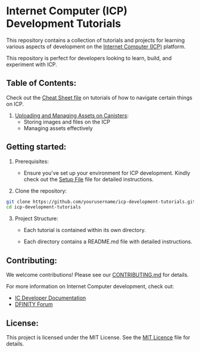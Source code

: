 # Internet Computer (ICP) Development Tutorials 

This repository contains a collection of tutorials and projects for learning various aspects of development on the [Internet Computer (ICP)](https://internetcomputer.org/) platform. 

This repository is perfect for developers looking to learn, build, and experiment with ICP.

## Table of Contents: 

Check out the [Cheat Sheet file](CHEATSHEAT.md) on tutorials of how to navigate certain things on ICP.

1. [Uploading and Managing Assets on Canisters](https://github.com/Stephen-Kimoi/ICP-to-do-examples/tree/main/examples/asset-storage): 
    - Storing images and files on the ICP
    - Managing assets effectively
    
<!-- 
2. Integrating Tokens in Your Project/dApp:
    - Understanding token standards
    - Adding token integration to canisters and frontends

3. Linking Tokens with a Backend Canister
    - Integrating tokens with backend logic
    - Secure and efficient token management

4. Linking Your Site to a Domain
    - Key considerations for domain setup
    - Linking domains to canister-based websites

5. Persisiting data across canister upgrades
    - Ensuring data persistence during upgrades -->

## Getting started: 

1. Prerequisites:
   - Ensure you've set up your environment for ICP development. Kindly check out the [Setup File](https://github.com/Stephen-Kimoi/ICP-to-do-examples/blob/main/SETUP.md) file for detailed instructions.

2. Clone the repository:
```bash
git clone https://github.com/yourusername/icp-development-tutorials.git
cd icp-development-tutorials
``` 

3. Project Structure:
    - Each tutorial is contained within its own directory.

    - Each directory contains a README.md file with detailed instructions.

## Contributing:
We welcome contributions! Please see our [CONTRIBUTING.md](CONTRIBUTING.md) for details.

For more information on Internet Computer development, check out:
- [IC Developer Documentation](https://internetcomputer.org/docs/current/developer-docs/)
- [DFINITY Forum](https://forum.dfinity.org/)

## License:
This project is licensed under the MIT License. See the [MIT Licence](LICENSE) file for details.






